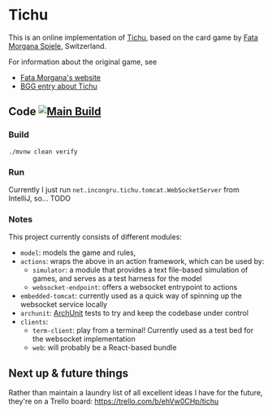 # Tichu

This is an online implementation of [Tichu](https://www.fatamorgana.ch/tichu/tichu.asp),
based on the card game by [Fata Morgana Spiele](https://www.fatamorgana.ch/fatamorgana/default.asp), Switzerland.

For information about the original game, see

- [Fata Morgana's website](https://www.fatamorgana.ch/fatamorgana/default.asp)
- [BGG entry about Tichu](https://boardgamegeek.com/boardgame/215/tichu)

## Code [![Main Build](https://github.com/gjoseph/Tichu/actions/workflows/main.yml/badge.svg)](https://github.com/gjoseph/Tichu/actions/workflows/main.yml?query=branch%3Amaster)

### Build

```
./mvnw clean verify
```

### Run

Currently I just run `net.incongru.tichu.tomcat.WebSocketServer` from IntelliJ, so... TODO

### Notes

This project currently consists of different modules:

- `model`: models the game and rules,
- `actions`: wraps the above in an action framework, which can be used by:
  - `simulator`: a module that provides a text file-based simulation of games, and serves as a test harness for the model
  - `websocket-endpoint`: offers a websocket entrypoint to actions
- `embedded-tomcat`: currently used as a quick way of spinning up the websocket service locally
- `archunit`: [ArchUnit](https://www.archunit.org/) tests to try and keep the codebase under control
- `clients`:
  - `term-client`: play from a terminal! Currently used as a test bed for the websocket implementation
  - `web`: will probably be a React-based bundle

## Next up & future things

Rather than maintain a laundry list of all excellent ideas I have for the future, they're on a Trello board: https://trello.com/b/ehVw0CHp/tichu
